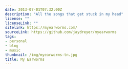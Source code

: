 ```yaml
---
date: 2013-07-01T07:32:00Z
description: "All the songs that get stuck in my head"
license: ""
licenseLink: ""
sitelink: https://myearworms.com/
sourceLink: https://github.com/jaydreyer/myearworms
tags:
- personal
- blog
- music
thumbnail: /img/myearworms-tn.jpg
title: My Earworms
---
```

